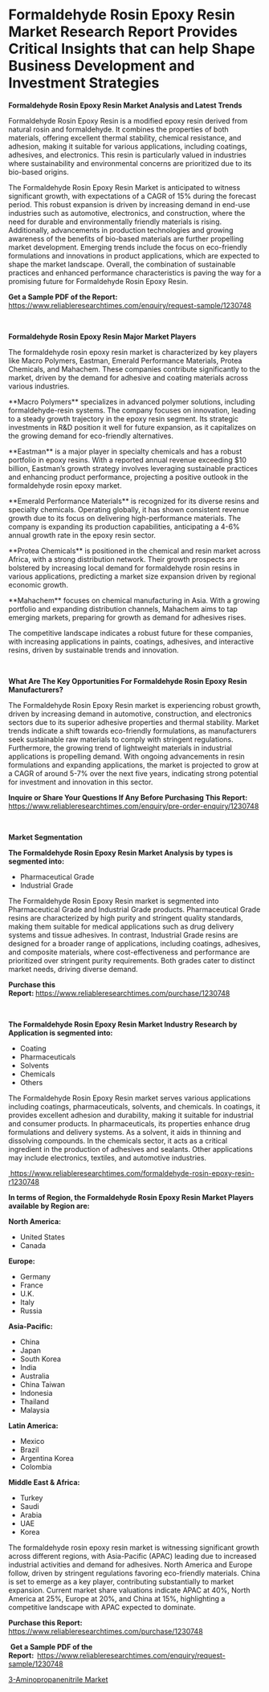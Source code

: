 <p><h1>Formaldehyde Rosin Epoxy Resin Market Research Report Provides Critical Insights that can help Shape Business Development and Investment Strategies</h1></p><p><strong>Formaldehyde Rosin Epoxy Resin Market Analysis and Latest Trends</strong></p>
<p><p>Formaldehyde Rosin Epoxy Resin is a modified epoxy resin derived from natural rosin and formaldehyde. It combines the properties of both materials, offering excellent thermal stability, chemical resistance, and adhesion, making it suitable for various applications, including coatings, adhesives, and electronics. This resin is particularly valued in industries where sustainability and environmental concerns are prioritized due to its bio-based origins.</p><p>The Formaldehyde Rosin Epoxy Resin Market is anticipated to witness significant growth, with expectations of a CAGR of 15% during the forecast period. This robust expansion is driven by increasing demand in end-use industries such as automotive, electronics, and construction, where the need for durable and environmentally friendly materials is rising. Additionally, advancements in production technologies and growing awareness of the benefits of bio-based materials are further propelling market development. Emerging trends include the focus on eco-friendly formulations and innovations in product applications, which are expected to shape the market landscape. Overall, the combination of sustainable practices and enhanced performance characteristics is paving the way for a promising future for Formaldehyde Rosin Epoxy Resin.</p></p>
<p><strong>Get a Sample PDF of the Report:&nbsp;</strong> <a href="https://www.reliableresearchtimes.com/enquiry/request-sample/1230748?utm_campaign=3297&utm_medium=2&utm_source=Github&utm_content=ia&utm_term=03042025&utm_id=formaldehyde-rosin-epoxy-resin">https://www.reliableresearchtimes.com/enquiry/request-sample/1230748</a></p>
<p>&nbsp;</p>
<p><strong>Formaldehyde Rosin Epoxy Resin Major Market Players</strong></p>
<p><p>The formaldehyde rosin epoxy resin market is characterized by key players like Macro Polymers, Eastman, Emerald Performance Materials, Protea Chemicals, and Mahachem. These companies contribute significantly to the market, driven by the demand for adhesive and coating materials across various industries.</p><p>**Macro Polymers** specializes in advanced polymer solutions, including formaldehyde-resin systems. The company focuses on innovation, leading to a steady growth trajectory in the epoxy resin segment. Its strategic investments in R&D position it well for future expansion, as it capitalizes on the growing demand for eco-friendly alternatives.</p><p>**Eastman** is a major player in specialty chemicals and has a robust portfolio in epoxy resins. With a reported annual revenue exceeding $10 billion, Eastman’s growth strategy involves leveraging sustainable practices and enhancing product performance, projecting a positive outlook in the formaldehyde rosin epoxy market.</p><p>**Emerald Performance Materials** is recognized for its diverse resins and specialty chemicals. Operating globally, it has shown consistent revenue growth due to its focus on delivering high-performance materials. The company is expanding its production capabilities, anticipating a 4-6% annual growth rate in the epoxy resin sector.</p><p>**Protea Chemicals** is positioned in the chemical and resin market across Africa, with a strong distribution network. Their growth prospects are bolstered by increasing local demand for formaldehyde rosin resins in various applications, predicting a market size expansion driven by regional economic growth.</p><p>**Mahachem** focuses on chemical manufacturing in Asia. With a growing portfolio and expanding distribution channels, Mahachem aims to tap emerging markets, preparing for growth as demand for adhesives rises.</p><p>The competitive landscape indicates a robust future for these companies, with increasing applications in paints, coatings, adhesives, and interactive resins, driven by sustainable trends and innovation.</p></p>
<p>&nbsp;</p>
<p><strong>What Are The Key Opportunities For Formaldehyde Rosin Epoxy Resin Manufacturers?</strong></p>
<p><p>The Formaldehyde Rosin Epoxy Resin market is experiencing robust growth, driven by increasing demand in automotive, construction, and electronics sectors due to its superior adhesive properties and thermal stability. Market trends indicate a shift towards eco-friendly formulations, as manufacturers seek sustainable raw materials to comply with stringent regulations. Furthermore, the growing trend of lightweight materials in industrial applications is propelling demand. With ongoing advancements in resin formulations and expanding applications, the market is projected to grow at a CAGR of around 5-7% over the next five years, indicating strong potential for investment and innovation in this sector.</p></p>
<p><strong>Inquire or Share Your Questions If Any Before Purchasing This Report:</strong> <a href="https://www.reliableresearchtimes.com/enquiry/pre-order-enquiry/1230748?utm_campaign=3297&utm_medium=2&utm_source=Github&utm_content=ia&utm_term=03042025&utm_id=formaldehyde-rosin-epoxy-resin">https://www.reliableresearchtimes.com/enquiry/pre-order-enquiry/1230748</a></p>
<p>&nbsp;</p>
<p><strong>Market Segmentation</strong></p>
<p><strong>The Formaldehyde Rosin Epoxy Resin Market Analysis by types is segmented into:</strong></p>
<p><ul><li>Pharmaceutical Grade</li><li>Industrial Grade</li></ul></p>
<p><p>The Formaldehyde Rosin Epoxy Resin market is segmented into Pharmaceutical Grade and Industrial Grade products. Pharmaceutical Grade resins are characterized by high purity and stringent quality standards, making them suitable for medical applications such as drug delivery systems and tissue adhesives. In contrast, Industrial Grade resins are designed for a broader range of applications, including coatings, adhesives, and composite materials, where cost-effectiveness and performance are prioritized over stringent purity requirements. Both grades cater to distinct market needs, driving diverse demand.</p></p>
<p><strong>Purchase this Report:&nbsp;</strong><a href="https://www.reliableresearchtimes.com/purchase/1230748?utm_campaign=3297&utm_medium=2&utm_source=Github&utm_content=ia&utm_term=03042025&utm_id=formaldehyde-rosin-epoxy-resin">https://www.reliableresearchtimes.com/purchase/1230748</a></p>
<p>&nbsp;</p>
<p><strong>The Formaldehyde Rosin Epoxy Resin Market Industry Research by Application is segmented into:</strong></p>
<p><ul><li>Coating</li><li>Pharmaceuticals</li><li>Solvents</li><li>Chemicals</li><li>Others</li></ul></p>
<p><p>The Formaldehyde Rosin Epoxy Resin market serves various applications including coatings, pharmaceuticals, solvents, and chemicals. In coatings, it provides excellent adhesion and durability, making it suitable for industrial and consumer products. In pharmaceuticals, its properties enhance drug formulations and delivery systems. As a solvent, it aids in thinning and dissolving compounds. In the chemicals sector, it acts as a critical ingredient in the production of adhesives and sealants. Other applications may include electronics, textiles, and automotive industries.</p></p>
<p><a href="https://www.reliableresearchtimes.com/formaldehyde-rosin-epoxy-resin-r1230748?utm_campaign=3297&utm_medium=2&utm_source=Github&utm_content=ia&utm_term=03042025&utm_id=formaldehyde-rosin-epoxy-resin">&nbsp;https://www.reliableresearchtimes.com/formaldehyde-rosin-epoxy-resin-r1230748</a></p>
<p><strong>In terms of Region, the Formaldehyde Rosin Epoxy Resin Market Players available by Region are:</strong></p>
<p>
    <p> <strong> North America: </strong>
        <ul>
            <li>United States</li>
            <li>Canada</li>
        </ul>
        </p> 
    <p> <strong> Europe: </strong>
        <ul>
            <li>Germany</li>
            <li>France</li>
            <li>U.K.</li>
            <li>Italy</li>
            <li>Russia</li>
        </ul>
        </p> 
    <p> <strong> Asia-Pacific: </strong>
        <ul>
            <li>China</li>
            <li>Japan</li>
            <li>South Korea</li>
            <li>India</li>
            <li>Australia</li>
            <li>China Taiwan</li>
            <li>Indonesia</li>
            <li>Thailand</li>
            <li>Malaysia</li>
        </ul>
        </p> 
    <p> <strong> Latin America: </strong>
        <ul>
            <li>Mexico</li>
            <li>Brazil</li>
            <li>Argentina Korea</li>
            <li>Colombia</li>
        </ul>
        </p> 
    <p> <strong> Middle East & Africa: </strong>
        <ul>
            <li>Turkey</li>
            <li>Saudi</li>
            <li>Arabia</li>
            <li>UAE</li>
            <li>Korea</li>
        </ul>
    </p>
    </p>
<p><p>The formaldehyde rosin epoxy resin market is witnessing significant growth across different regions, with Asia-Pacific (APAC) leading due to increased industrial activities and demand for adhesives. North America and Europe follow, driven by stringent regulations favoring eco-friendly materials. China is set to emerge as a key player, contributing substantially to market expansion. Current market share valuations indicate APAC at 40%, North America at 25%, Europe at 20%, and China at 15%, highlighting a competitive landscape with APAC expected to dominate.</p></p>
<p><strong>Purchase this Report: </strong><a href="https://www.reliableresearchtimes.com/purchase/1230748?utm_campaign=3297&utm_medium=2&utm_source=Github&utm_content=ia&utm_term=03042025&utm_id=formaldehyde-rosin-epoxy-resin">https://www.reliableresearchtimes.com/purchase/1230748</a></p>
<p>&nbsp;<strong>Get a Sample PDF of the Report:&nbsp;&nbsp;</strong><a href="https://www.reliableresearchtimes.com/enquiry/request-sample/1230748?utm_campaign=3297&utm_medium=2&utm_source=Github&utm_content=ia&utm_term=03042025&utm_id=formaldehyde-rosin-epoxy-resin">https://www.reliableresearchtimes.com/enquiry/request-sample/1230748</a></p>
<p><strong></strong></p>
<p><p><a href="https://github.com/kaqiewan/Market-Research-Report-List-1/blob/main/3-aminopropanenitrile-market.md?utm_campaign=3297&utm_medium=2&utm_source=Github&utm_content=ia&utm_term=03042025&utm_id=formaldehyde-rosin-epoxy-resin">3-Aminopropanenitrile Market</a></p></p>